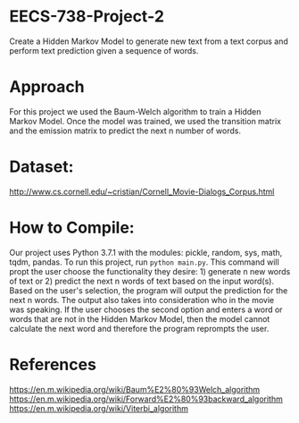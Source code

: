 # EECS-738-Project-2
Create a Hidden Markov Model to generate new text from a text corpus and perform text prediction given a sequence of words. 

# Approach
For this project we used the Baum-Welch algorithm to train a Hidden Markov Model. Once the model was trained, we used the transition matrix and the emission matrix to predict the next n number of words. 

# Dataset:
http://www.cs.cornell.edu/~cristian/Cornell_Movie-Dialogs_Corpus.html

# How to Compile:
Our project uses Python 3.7.1 with the modules: pickle, random, sys, math, tqdm, pandas.
To run this project, run `python main.py`. This command will propt the user choose
the functionality they desire: 1) generate n new words of text or 2) predict the next n words
of text based on the input word(s). Based on the user's selection, the program will
output the prediction for the next n words. The output also takes into consideration
who in the movie was speaking. If the user chooses the second option and enters a word or 
words that are not in the Hidden Markov Model, then the model cannot calculate the next word
and therefore the program reprompts the user. 

# References 
https://en.m.wikipedia.org/wiki/Baum%E2%80%93Welch_algorithm
https://en.m.wikipedia.org/wiki/Forward%E2%80%93backward_algorithm
https://en.m.wikipedia.org/wiki/Viterbi_algorithm
